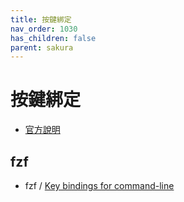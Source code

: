```yaml
---
title: 按鍵綁定
nav_order: 1030
has_children: false
parent: sakura
---
```



# 按鍵綁定

* [官方說明](https://github.com/dabisu/sakura#default-keybindings)


## fzf

* fzf / [Key bindings for command-line](https://github.com/junegunn/fzf#key-bindings-for-command-line)
